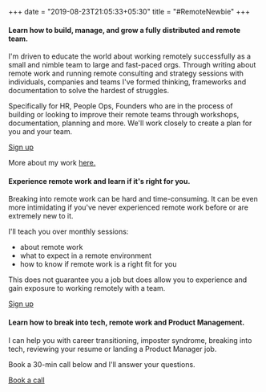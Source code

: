+++
date = "2019-08-23T21:05:33+05:30"
title = "#RemoteNewbie"
+++

#### Learn how to build, manage, and grow a fully distributed and remote team.

I'm driven to educate the world about working remotely successfully as a small and nimble team to large and fast-paced orgs. Through writing about remote work and running remote consulting and strategy sessions with individuals, companies and teams I've formed thinking, frameworks and documentation to solve the hardest of struggles.

Specifically for HR, People Ops, Founders who are in the process of building or looking to improve their remote teams through workshops, documentation, planning and more. We'll work closely to create a plan for you and your team.

<script src="https://gumroad.com/js/gumroad.js"></script>
<a class="gumroad-button" href="https://gum.co/buildteams?wanted=true" target="_blank" data-gumroad-single-product="true">Sign up</a>

More about my work [here.](https://goremote.li/)

#### Experience remote work and learn if it's right for you. 

Breaking into remote work can be hard and time-consuming. It can be even more intimidating if you've never experienced remote work before or are extremely new to it.

I'll teach you over monthly sessions:

- about remote work
- what to expect in a remote environment
- how to know if remote work is a right fit for you


This does not guarantee you a job but does allow you to experience and gain exposure to working remotely with a team.

<script src="https://gumroad.com/js/gumroad.js"></script>
<a class="gumroad-button" href="https://gum.co/leaningin?wanted=true" target="_blank" data-gumroad-single-product="true">Sign up</a>


#### Learn how to break into tech, remote work and Product Management.

I can help you with career transitioning, imposter syndrome, breaking into tech, reviewing your resume or landing a Product Manager job.

Book a 30-min call below and I'll answer your questions.

<script src="https://gumroad.com/js/gumroad.js"></script>
<a class="gumroad-button" href="https://gum.co/30mins?wanted=true" target="_blank" data-gumroad-single-product="true">Book a call</a>